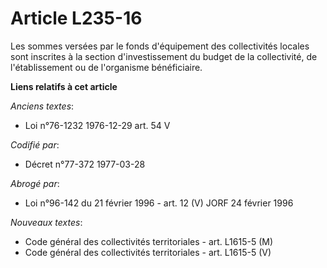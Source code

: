 # Article L235-16

Les sommes versées par le fonds d'équipement des collectivités locales sont inscrites à la section d'investissement du budget
de la collectivité, de l'établissement ou de l'organisme bénéficiaire.

**Liens relatifs à cet article**

_Anciens textes_:

  - Loi n°76-1232 1976-12-29 art. 54 V

_Codifié par_:

  - Décret n°77-372 1977-03-28

_Abrogé par_:

  - Loi n°96-142 du 21 février 1996 - art. 12 (V) JORF 24 février 1996

_Nouveaux textes_:

  - Code général des collectivités territoriales - art. L1615-5 (M)
  - Code général des collectivités territoriales - art. L1615-5 (V)
